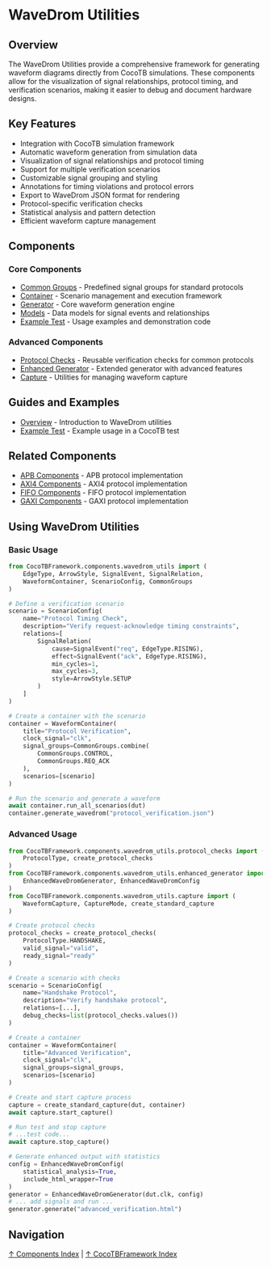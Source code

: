# WaveDrom Utilities

## Overview

The WaveDrom Utilities provide a comprehensive framework for generating waveform diagrams directly from CocoTB simulations. These components allow for the visualization of signal relationships, protocol timing, and verification scenarios, making it easier to debug and document hardware designs.

## Key Features

- Integration with CocoTB simulation framework
- Automatic waveform generation from simulation data
- Visualization of signal relationships and protocol timing
- Support for multiple verification scenarios
- Customizable signal grouping and styling
- Annotations for timing violations and protocol errors
- Export to WaveDrom JSON format for rendering
- Protocol-specific verification checks
- Statistical analysis and pattern detection
- Efficient waveform capture management

## Components

### Core Components

- [Common Groups](common_groups.md) - Predefined signal groups for standard protocols
- [Container](container.md) - Scenario management and execution framework
- [Generator](generator.md) - Core waveform generation engine
- [Models](models.md) - Data models for signal events and relationships
- [Example Test](example_test.md) - Usage examples and demonstration code

### Advanced Components

- [Protocol Checks](protocol_checks.md) - Reusable verification checks for common protocols
- [Enhanced Generator](enhanced_generator.md) - Extended generator with advanced features
- [Capture](capture.md) - Utilities for managing waveform capture

## Guides and Examples

- [Overview](overview.md) - Introduction to WaveDrom utilities
- [Example Test](example_test.md) - Example usage in a CocoTB test

## Related Components

- [APB Components](../apb/index.md) - APB protocol implementation
- [AXI4 Components](../axi4/index.md) - AXI4 protocol implementation
- [FIFO Components](../fifo/index.md) - FIFO protocol implementation
- [GAXI Components](../gaxi/index.md) - GAXI protocol implementation

## Using WaveDrom Utilities

### Basic Usage

```python
from CocoTBFramework.components.wavedrom_utils import (
    EdgeType, ArrowStyle, SignalEvent, SignalRelation,
    WaveformContainer, ScenarioConfig, CommonGroups
)

# Define a verification scenario
scenario = ScenarioConfig(
    name="Protocol Timing Check",
    description="Verify request-acknowledge timing constraints",
    relations=[
        SignalRelation(
            cause=SignalEvent("req", EdgeType.RISING),
            effect=SignalEvent("ack", EdgeType.RISING),
            min_cycles=1,
            max_cycles=3,
            style=ArrowStyle.SETUP
        )
    ]
)

# Create a container with the scenario
container = WaveformContainer(
    title="Protocol Verification",
    clock_signal="clk",
    signal_groups=CommonGroups.combine(
        CommonGroups.CONTROL,
        CommonGroups.REQ_ACK
    ),
    scenarios=[scenario]
)

# Run the scenario and generate a waveform
await container.run_all_scenarios(dut)
container.generate_wavedrom("protocol_verification.json")
```

### Advanced Usage

```python
from CocoTBFramework.components.wavedrom_utils.protocol_checks import (
    ProtocolType, create_protocol_checks
)
from CocoTBFramework.components.wavedrom_utils.enhanced_generator import (
    EnhancedWaveDromGenerator, EnhancedWaveDromConfig
)
from CocoTBFramework.components.wavedrom_utils.capture import (
    WaveformCapture, CaptureMode, create_standard_capture
)

# Create protocol checks
protocol_checks = create_protocol_checks(
    ProtocolType.HANDSHAKE,
    valid_signal="valid",
    ready_signal="ready"
)

# Create a scenario with checks
scenario = ScenarioConfig(
    name="Handshake Protocol",
    description="Verify handshake protocol",
    relations=[...],
    debug_checks=list(protocol_checks.values())
)

# Create a container
container = WaveformContainer(
    title="Advanced Verification",
    clock_signal="clk",
    signal_groups=signal_groups,
    scenarios=[scenario]
)

# Create and start capture process
capture = create_standard_capture(dut, container)
await capture.start_capture()

# Run test and stop capture
# ...test code...
await capture.stop_capture()

# Generate enhanced output with statistics
config = EnhancedWaveDromConfig(
    statistical_analysis=True,
    include_html_wrapper=True
)
generator = EnhancedWaveDromGenerator(dut.clk, config)
# ... add signals and run ...
generator.generate("advanced_verification.html")
```

## Navigation

[↑ Components Index](../index.md) | [↑ CocoTBFramework Index](../../index.md)
